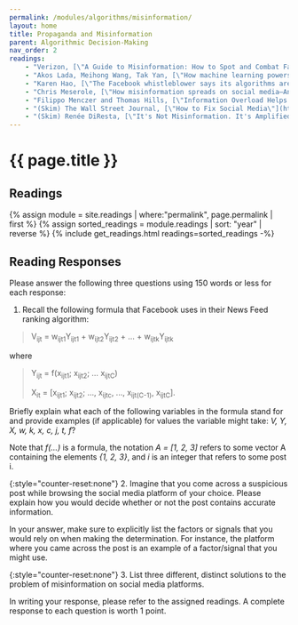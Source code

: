 ```yaml
---
permalink: /modules/algorithms/misinformation/
layout: home
title: Propaganda and Misinformation
parent: Algorithmic Decision-Making
nav_order: 2
readings:
    - "Verizon, [\"A Guide to Misinformation: How to Spot and Combat Fake News\"](https://web.archive.org/web/20201226045612/https://www.verizon.com/info/technology/fake-news-on-social-media/), 2020."
    - "Akos Lada, Meihong Wang, Tak Yan, [\"How machine learning powers Facebook's News Feed ranking algorithm\"](https://engineering.fb.com/2021/01/26/ml-applications/news-feed-ranking/), 2021."
    - "Karen Hao, [\"The Facebook whistleblower says its algorithms are dangerous. Here's why.\"](https://www.technologyreview.com/2021/10/05/1036519/facebook-whistleblower-frances-haugen-algorithms/), 2021."
    - "Chris Meserole, [\"How misinformation spreads on social media—And what to do about it\"](https://www.brookings.edu/blog/order-from-chaos/2018/05/09/how-misinformation-spreads-on-social-media-and-what-to-do-about-it/), 2018."
    - "Filippo Menczer and Thomas Hills, [\"Information Overload Helps Fake News Spread, and Social Media Knows It\"](https://www.scientificamerican.com/article/information-overload-helps-fake-news-spread-and-social-media-knows-it/), 2020."
    - "(Skim) The Wall Street Journal, [\"How to Fix Social Media\"](https://www.wsj.com/articles/how-to-fix-social-media-11635526928), 2021."
    - "(Skim) Renée DiResta, [\"It's Not Misinformation. It's Amplified Propaganda\"](https://www.theatlantic.com/ideas/archive/2021/10/disinformation-propaganda-amplification-ampliganda/620334/), 2021."
---
```


# {{ page.title }}
<h2 class="text-delta">Readings</h2>
{% assign module = site.readings | where:"permalink", page.permalink  | first %}
{% assign sorted_readings = module.readings | sort: "year" | reverse %}
{% include get_readings.html readings=sorted_readings -%}

<h2 class="text-delta">Reading Responses</h2>
Please answer the following three questions using 150 words or less for each response:

1. Recall the following formula that Facebook uses in their News Feed ranking algorithm: 

>V<sub>ijt</sub> = w<sub>ijt1</sub>Y<sub>ijt1</sub> + w<sub>ijt2</sub>Y<sub>ijt2</sub> + … + w<sub>ijtk</sub>Y<sub>ijtk</sub>

where

> Y<sub>ijt</sub> = f(x<sub>ijt1</sub>; x<sub>ijt2</sub>; … x<sub>ijtC</sub>)
>
> X<sub>it</sub> = [x<sub>ijt1</sub>; x<sub>ijt2</sub>; …, x<sub>ijtc</sub>, ..., x<sub>ijt(C-1)</sub>, x<sub>ijtC</sub>].

Briefly explain what each of the following variables in the formula stand for and provide examples (if applicable) for values the variable might take: *V, Y, X, w, k, x, c, j, t, f*?

Note that *f(...)* is a formula, the notation *A = [1, 2, 3]* refers to some vector A containing the elements *{1, 2, 3}*, and *i* is an integer that refers to some post i.

{:style="counter-reset:none"}
2. Imagine that you come across a suspicious post while browsing the social media platform of your choice. Please explain how you would decide whether or not the post contains accurate information.

In your answer, make sure to explicitly list the factors or signals that you would rely on when making the determination. For instance, the platform where you came across the post is an example of a factor/signal that you might use. 

{:style="counter-reset:none"}
3. List three different, distinct solutions to the problem of misinformation on social media platforms.

In writing your response, please refer to the assigned readings. A complete response to each question is worth 1 point.